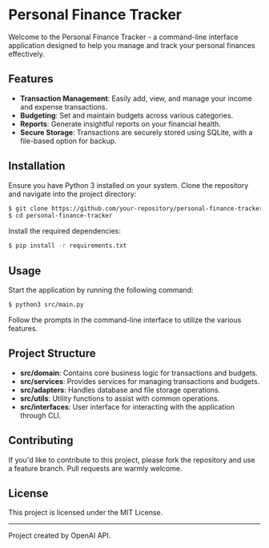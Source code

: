 # Personal Finance Tracker

Welcome to the Personal Finance Tracker - a command-line interface application designed to help you manage and track your personal finances effectively.

## Features
- **Transaction Management**: Easily add, view, and manage your income and expense transactions.
- **Budgeting**: Set and maintain budgets across various categories.
- **Reports**: Generate insightful reports on your financial health.
- **Secure Storage**: Transactions are securely stored using SQLite, with a file-based option for backup.

## Installation

Ensure you have Python 3 installed on your system. Clone the repository and navigate into the project directory:

```bash
$ git clone https://github.com/your-repository/personal-finance-tracker.git
$ cd personal-finance-tracker
```

Install the required dependencies:

```bash
$ pip install -r requirements.txt
```

## Usage

Start the application by running the following command:

```bash
$ python3 src/main.py
```

Follow the prompts in the command-line interface to utilize the various features.

## Project Structure
- **src/domain**: Contains core business logic for transactions and budgets.
- **src/services**: Provides services for managing transactions and budgets.
- **src/adapters**: Handles database and file storage operations.
- **src/utils**: Utility functions to assist with common operations.
- **src/interfaces**: User interface for interacting with the application through CLI.

## Contributing
If you'd like to contribute to this project, please fork the repository and use a feature branch. Pull requests are warmly welcome.

## License
This project is licensed under the MIT License.

---

Project created by OpenAI API.
